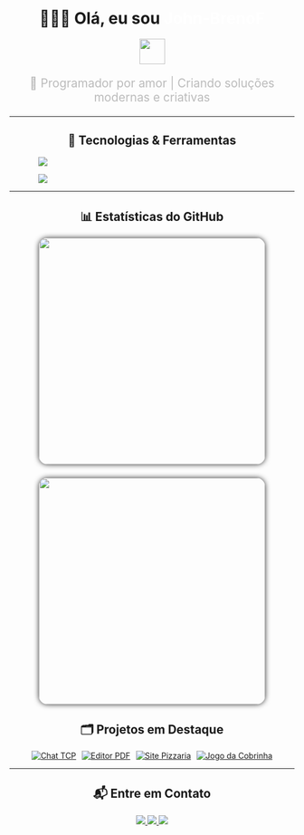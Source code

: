 
<div align="center">

# 👨‍💻✨ Olá, eu sou <span style="color:#ffffff;">John-BrenoF</span>  
<img src="https://media.giphy.com/media/26tn33aiTi1jkl6H6/giphy.gif" width="45"/>

<p style="color:#bbb; font-size:1.3rem;">
  🚀 Programador por amor | Criando soluções modernas e criativas
</p>

---

## 🚀 Tecnologias & Ferramentas  
<p align="center">
  <a href="https://skillicons.dev">
    <div style="display: grid; grid-template-columns: repeat(4, 1fr); gap: 10px; justify-items: center;">
      <img src="https://skillicons.dev/icons?i=python,js,ts,html,css,cpp,rust,ruby&theme=dark" />
    </div>
  </a>
</p>
<p align="center">
  <a href="https://skillicons.dev">
    <div style="display: grid; grid-template-columns: repeat(4, 1fr); gap: 10px; justify-items: center;">
      <img src="https://skillicons.dev/icons?i=python,vue,react,nuxt,tailwind,git,github,linux&theme=dark" />
    </div>
  </a>
</p>

---

## 📊 Estatísticas do GitHub  

<div align="center" style="display:flex; flex-wrap:wrap; flex-direction:row; gap:24px; justify-content:center;">
  <img src="https://github-readme-stats.vercel.app/api?username=John-BrenoF&show_icons=true&count_private=true&border_radius=15&bg_color=111&title_color=fff&icon_color=fff&text_color=bbb&hide_border=true" width="400" style="border-radius:15px; box-shadow:0 0 10px #333;"/>
  <img src="https://github-readme-stats.vercel.app/api/top-langs/?username=John-BrenoF&layout=compact&hide=css,html&border_radius=15&bg_color=111&title_color=fff&text_color=bbb&hide_border=true" width="400" style="border-radius:15px; box-shadow:0 0 10px #333;"/>
</div>

## 🗂️ Projetos em Destaque  

<p align="center" style="display: flex; flex-wrap: wrap; justify-content: center; gap: 10px;">
  <a href="https://github.com/John-BrenoF/chat-TCP">
    <img alt="Chat TCP" src="https://img.shields.io/badge/Chat_TCP-222?style=for-the-badge&logo=github&logoColor=white"/>
  </a>
  <a href="https://github.com/John-BrenoF/hayd-pdf">
    <img alt="Editor PDF" src="https://img.shields.io/badge/Editor_PDF-222?style=for-the-badge&logo=github&logoColor=white"/>
  </a>
  <a href="https://github.com/John-BrenoF/site-pizzaria">
    <img alt="Site Pizzaria" src="https://img.shields.io/badge/Site_Pizzaria-222?style=for-the-badge&logo=github&logoColor=white"/>
  </a>
  <a href="https://github.com/John-BrenoF/jogo-da-cobrinhha">
    <img alt="Jogo da Cobrinha" src="https://img.shields.io/badge/Jogo_da_Cobrinha-222?style=for-the-badge&logo=github&logoColor=white"/>
  </a>
</p>

---

## 📬 Entre em Contato

<p align="center">
  <a href="mailto:johnbrenosf7@proton.me">
    <img src="https://img.shields.io/badge/ProtonMail-8B50A3?style=for-the-badge&logo=protonmail&logoColor=white" />
  </a>
  <a href="https://t.me/+5596992042191" target="_blank">
    <img src="https://img.shields.io/badge/Telegram-26A5E4?style=for-the-badge&logo=telegram&logoColor=white" />
  </a>
  <a href="https://www.threads.net/@john_breno.812" target="_blank">
    <img src="https://img.shields.io/badge/Threads-000000?style=for-the-badge&logo=threads&logoColor=white" />
  </a>
</p>
